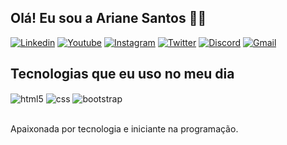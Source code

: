 
## Olá! Eu sou a Ariane Santos 🖐🏼


[![Linkedin](https://img.shields.io/badge/LinkedIn-0077B5?style=for-the-badge&logo=linkedin&logoColor=white)](https://www.linkedin.com/in/ariane0212/)
[![Youtube](https://img.shields.io/badge/YouTube-FF0000?style=for-the-badge&logo=youtube&logoColor=white)](https://www.youtube.com/user/Ariane030)
[![Instagram](https://img.shields.io/badge/Instagram-E4405F?style=for-the-badge&logo=instagram&logoColor=white)](https://instagram.com/ariane030)
[![Twitter](https://img.shields.io/badge/Twitter-1DA1F2?style=for-the-badge&logo=twitter&logoColor=white)](https://twitter.com/Ariane24h)
[![Discord](https://img.shields.io/badge/Discord-7289DA?style=for-the-badge&logo=discord&logoColor=white)](https://discord.com/ariane030)
[![Gmail](https://img.shields.io/badge/Gmail-D14836?style=for-the-badge&logo=gmail&logoColor=white)](ariane0212@gmail.com)



## Tecnologias que eu uso no meu dia

<div style="display: inline_block">
  <img align="center" alt="html5" src="https://img.shields.io/badge/HTML5-E34F26?style=for-the-badge&logo=html5&logoColor=white" />
  <img align="center" alt="css" src="https://img.shields.io/badge/CSS3-1572B6?style=for-the-badge&logo=css3&logoColor=white" />
 <img align="center" alt="bootstrap" src="https://img.shields.io/badge/Bootstrap-563D7C?style=for-the-badge&logo=bootstrap&logoColor=white"/>
  
</div><br/>

Apaixonada por tecnologia e iniciante na programação.

